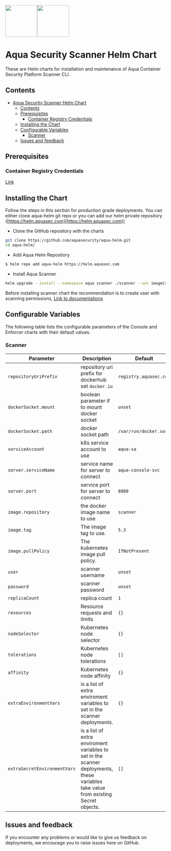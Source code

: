 <img src="https://avatars3.githubusercontent.com/u/12783832?s=200&v=4" height="100" width="100" /><img src="https://avatars3.githubusercontent.com/u/15859888?s=200&v=4" width="100" height="100"/>

# Aqua Security Scanner Helm Chart

These are Helm charts for installation and maintenance of Aqua Container Security Platform Scanner CLI.

## Contents

- [Aqua Security Scanner Helm Chart](#aqua-security-scanner-helm-chart)
  - [Contents](#contents)
  - [Prerequisites](#prerequisites)
    - [Container Registry Credentials](#container-registry-credentials)
  - [Installing the Chart](#installing-the-chart)
  - [Configurable Variables](#configurable-variables)
    - [Scanner](#scanner)
  - [Issues and feedback](#issues-and-feedback)

## Prerequisites

### Container Registry Credentials

[Link](../docs/imagepullsecret.md)

## Installing the Chart
Follow the steps in this section for production grade deployments. You can either clone aqua-helm git repo or you can add our helm private repository ([https://helm.aquasec.com](https://helm.aquasec.com))

* Clone the GitHub repository with the charts

```bash
git clone https://github.com/aquasecurity/aqua-helm.git
cd aqua-helm/
```

* Add Aqua Helm Repository
```bash
$ helm repo add aqua-helm https://helm.aquasec.com
```

* Install Aqua Scanner

```bash
helm upgrade --install --namespace aqua scanner ./scanner --set imageCredentials.username=<>,imageCredentials.password=<>
```

Before installing scanner chart the recommendation is to create user with scanning permissions, [Link to documentations](https://docs.aquasec.com/docs/add-scanners#section-add-a-scanner-user)

## Configurable Variables

The following table lists the configurable parameters of the Console and Enforcer charts with their default values.

### Scanner

Parameter | Description | Default| Mandatory 
--------- | ----------- | ------- | ------- 
`repositoryUriPrefix` | repository uri prefix for dockerhub set `docker.io` | `registry.aquasec.com`| `YES` 
`dockerSocket.mount` | boolean parameter if to mount docker socket | `unset`| `NO` 
`dockerSocket.path` | docker socket path | `/var/run/docker.sock`| `NO` 
`serviceAccount` | k8s service account to use | `aqua-sa`| `YES` 
`server.serviceName` | service name for server to connect | `aqua-console-svc`| `YES` 
`server.port` | service port for server to connect | `8080`| `YES` 
`image.repository` | the docker image name to use | `scanner`| `YES` 
`image.tag` | The image tag to use. | `5.3`| `YES` 
`image.pullPolicy` | The kubernetes image pull policy. | `IfNotPresent`| `NO` 
`user` | scanner username | `unset`| `YES` 
`password` | scanner password | `unset`| `YES` 
`replicaCount` | replica count | `1`| `NO` 
`resources` |	Resource requests and limits | `{}`| `NO` 
`nodeSelector` |	Kubernetes node selector	| `{}`| `NO` 
`tolerations` |	Kubernetes node tolerations	| `[]`| `NO` 
`affinity` |	Kubernetes node affinity | `{}`| `NO` 
`extraEnvironmentVars` | is a list of extra enviroment variables to set in the scanner deployments. | `{}`| `NO` 
`extraSecretEnvironmentVars` | is a list of extra enviroment variables to set in the scanner deployments, these variables take value from existing Secret objects. | `[]`| `NO` 
## Issues and feedback

If you encounter any problems or would like to give us feedback on deployments, we encourage you to raise issues here on GitHub.
